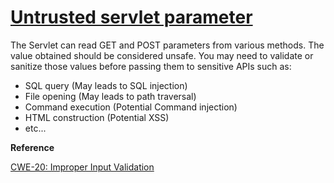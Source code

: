 # [Untrusted servlet parameter](http://find-sec-bugs.github.io/bugs.htm#SERVLET_PARAMETER)

The Servlet can read GET and POST parameters from various methods. The value obtained should be considered unsafe.
You may need to validate or sanitize those values before passing them to sensitive APIs such as:

*   SQL query (May leads to SQL injection)
*   File opening (May leads to path traversal)
*   Command execution (Potential Command injection)
*   HTML construction (Potential XSS)
*   etc...

**Reference**  

[CWE-20: Improper Input Validation](http://cwe.mitre.org/data/definitions/20.html)